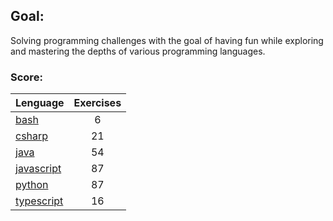 ## Goal:
Solving programming challenges with the goal of having fun while exploring and mastering the depths of various programming languages.

### Score:
| Lenguage | Exercises |
|---|:---:|
| [bash](/bash) | 6 |
| [csharp](/csharp) | 21 |
| [java](/java) | 54 |
| [javascript](/javascript) | 87 |
| [python](/python) | 87 |
| [typescript](/typescript) | 16 |
